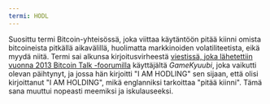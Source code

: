 ```yaml
---
termi: HODL
---
```


Suosittu termi Bitcoin-yhteisössä, joka viittaa käytäntöön pitää kiinni omista bitcoineista pitkällä aikavälillä, huolimatta markkinoiden volatiliteetista, eikä myydä niitä. Termi sai alkunsa kirjoitusvirheestä [viestissä, joka lähetettiin vuonna 2013 Bitcoin Talk -foorumilla](https://bitcointalk.org/index.php?topic=375643.msg4022997#msg4022997) käyttäjältä *GameKyuubi*, joka vaikutti olevan päihtynyt, ja jossa hän kirjoitti "I AM HODLING" sen sijaan, että olisi kirjoittanut "I AM HOLDING", mikä englanniksi tarkoittaa "pitää kiinni". Tämä sana muuttui nopeasti meemiksi ja iskulauseeksi.